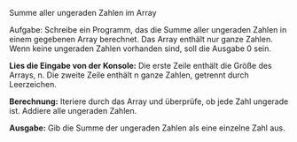 Summe aller ungeraden Zahlen im Array

Aufgabe: Schreibe ein Programm, das die Summe aller ungeraden Zahlen in einem gegebenen Array berechnet.
Das Array enthält nur ganze Zahlen. Wenn keine ungeraden Zahlen vorhanden sind, soll die Ausgabe 0 sein.

**Lies die Eingabe von der Konsole:**
Die erste Zeile enthält die Größe des Arrays, n.
Die zweite Zeile enthält n ganze Zahlen, getrennt durch Leerzeichen.

**Berechnung:**
Iteriere durch das Array und überprüfe, ob jede Zahl ungerade ist.
Addiere alle ungeraden Zahlen.


**Ausgabe:**
Gib die Summe der ungeraden Zahlen als eine einzelne Zahl aus.
